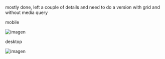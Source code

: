 mostly done, left a couple of details and need to do a version with grid and without media query

mobile

![imagen](https://github.com/fedeglggg/four-card-feature-section-master/assets/49172934/3bb31c6a-239a-483b-9790-4a46c183ea95)


desktop

![imagen](https://github.com/fedeglggg/four-card-feature-section-master/assets/49172934/16e3a533-9d9e-42d8-98aa-73276ed827ac)
